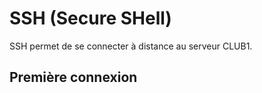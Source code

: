 SSH (Secure SHell)
==================

SSH permet de se connecter à distance au serveur CLUB1.

Première connexion
------------------

